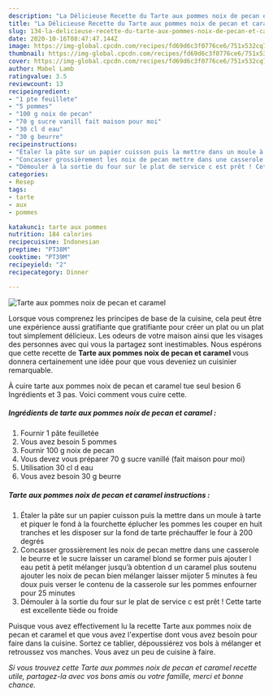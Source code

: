 ```yaml
---
description: "La Délicieuse Recette du Tarte aux pommes noix de pecan et caramel"
title: "La Délicieuse Recette du Tarte aux pommes noix de pecan et caramel"
slug: 134-la-delicieuse-recette-du-tarte-aux-pommes-noix-de-pecan-et-caramel
date: 2020-10-16T08:47:47.144Z
image: https://img-global.cpcdn.com/recipes/fd69d6c3f0776ce6/751x532cq70/tarte-aux-pommes-noix-de-pecan-et-caramel-photo-principale-de-la-recette.jpg
thumbnail: https://img-global.cpcdn.com/recipes/fd69d6c3f0776ce6/751x532cq70/tarte-aux-pommes-noix-de-pecan-et-caramel-photo-principale-de-la-recette.jpg
cover: https://img-global.cpcdn.com/recipes/fd69d6c3f0776ce6/751x532cq70/tarte-aux-pommes-noix-de-pecan-et-caramel-photo-principale-de-la-recette.jpg
author: Mabel Lamb
ratingvalue: 3.5
reviewcount: 13
recipeingredient:
- "1 pte feuillete"
- "5 pommes"
- "100 g noix de pecan"
- "70 g sucre vanill fait maison pour moi"
- "30 cl d eau"
- "30 g beurre"
recipeinstructions:
- "Étaler la pâte sur un papier cuisson puis la mettre dans un moule à tarte et piquer le fond à la fourchette éplucher les pommes les couper en huit tranches et les disposer sur la fond de tarte préchauffer le four à 200 degrés"
- "Concasser grossièrement les noix de pecan mettre dans une casserole le beurre et le sucre laisser un caramel blond se former puis ajouter l eau petit à petit mélanger jusqu’à obtention d un caramel plus soutenu ajouter les noix de pecan bien mélanger laisser mijoter 5 minutes à feu doux puis verser le contenu de la casserole sur les pommes enfourner pour 25 minutes"
- "Démouler à la sortie du four sur le plat de service c est prêt ! Cette tarte est excellente tiède ou froide"
categories:
- Resep
tags:
- tarte
- aux
- pommes

katakunci: tarte aux pommes 
nutrition: 184 calories
recipecuisine: Indonesian
preptime: "PT38M"
cooktime: "PT39M"
recipeyield: "2"
recipecategory: Dinner

---
```



![Tarte aux pommes noix de pecan et caramel](https://img-global.cpcdn.com/recipes/fd69d6c3f0776ce6/751x532cq70/tarte-aux-pommes-noix-de-pecan-et-caramel-photo-principale-de-la-recette.jpg)

Lorsque vous comprenez les principes de base de la cuisine, cela peut être une expérience aussi gratifiante que gratifiante pour créer un plat ou un plat tout simplement délicieux. Les odeurs de votre maison ainsi que les visages des personnes avec qui vous la partagez sont inestimables. Nous espérons que cette recette de <strong> Tarte aux pommes noix de pecan et caramel </strong> vous donnera certainement une idée pour que vous deveniez un cuisinier remarquable.

<!--inarticleads1-->

À cuire tarte aux pommes noix de pecan et caramel tue seul besion 6 Ingrédients et 3 pas. Voici comment vous cuire cette.

##### Ingrédients de tarte aux pommes noix de pecan et caramel :

1. Fournir 1 pâte feuilletée
1. Vous avez besoin 5 pommes
1. Fournir 100 g noix de pecan
1. Vous devez vous préparer 70 g sucre vanillé (fait maison pour moi)
1. Utilisation 30 cl d eau
1. Vous avez besoin 30 g beurre




<!--inarticleads2-->

##### Tarte aux pommes noix de pecan et caramel instructions :

1. Étaler la pâte sur un papier cuisson puis la mettre dans un moule à tarte et piquer le fond à la fourchette éplucher les pommes les couper en huit tranches et les disposer sur la fond de tarte préchauffer le four à 200 degrés
1. Concasser grossièrement les noix de pecan mettre dans une casserole le beurre et le sucre laisser un caramel blond se former puis ajouter l eau petit à petit mélanger jusqu’à obtention d un caramel plus soutenu ajouter les noix de pecan bien mélanger laisser mijoter 5 minutes à feu doux puis verser le contenu de la casserole sur les pommes enfourner pour 25 minutes
1. Démouler à la sortie du four sur le plat de service c est prêt ! Cette tarte est excellente tiède ou froide




<!--inarticleads1-->

<p>
Puisque vous avez effectivement lu la recette Tarte aux pommes noix de pecan et caramel et que vous avez l'expertise dont vous avez besoin pour faire dans la cuisine. Sortez ce tablier, dépoussiérez vos bols à mélanger et retroussez vos manches. Vous avez un peu de cuisine à faire.
</p>

<p>
<i>Si vous trouvez cette Tarte aux pommes noix de pecan et caramel recette utile, partagez-la avec vos bons amis ou votre famille, merci et bonne chance.</i>
</p>
